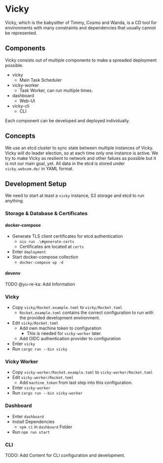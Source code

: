 # Vicky

Vicky, which is the babysitter of Timmy, Cosmo and Wanda, is a CD tool for environments with many constraints and dependencies that usually cannot be represented.


## Components

Vicky consists out of multiple components to make a spreaded deployment possible.

+ vicky
    + Main Task Scheduler
+ vicky-worker
    + Task Worker, can run multiple times.
+ dashboard
    + Web-UI
+ vicky-cli
    + CLI

Each component can be developed and deployed individually.

## Concepts

We use an etcd cluster to sync state between multiple instances of Vicky. Vicky will do leader election, so at each time only one instance is active. We try to make Vicky as resilient to network and other failues as possible but it is not our main goal, yet.
All data in the etcd is stored under `vicky.wobcom.de/` in YAML format. 

## Development Setup

We need to start at least a `vicky` instance, S3 storage and etcd to run anything.

### Storage & Database & Certificates

#### docker-compose

+ Generate TLS client certificates for etcd authentication
    + `nix run .\#generate-certs`
    + Certificates are located at `certs`
+ Enter `deployment`
+ Start docker-compose collection
    + `docker-compose up -d` 

#### devenv

TODO @yu-re-ka: Add Information

### Vicky

+ Copy `vicky/Rocket.example.toml` to `vicky/Rocket.toml`
    + `Rocket.example.toml` contains the correct configuration to run with the provided development environment.
+ Edit `vicky/Rocket.toml`
    + Add own machine token to configuration
        + This is needed for `vicky-worker` later.
    + Add OIDC authentication provider to configuration
+ Enter `vicky`
+ Run `cargo run --bin vicky`


### Vicky Worker

+ Copy `vicky-worker/Rocket.example.toml` to `vicky-worker/Rocket.toml`
+ Edit `vicky-worker/Rocket.toml`
    + Add `machine_token` from last step into this configuration.
+ Enter `vicky-worker`
+ Run `cargo run --bin vicky-worker`

### Dashboard

+ Enter `dashboard`
+ Install Dependencies
    + `npm ci` in `dashboard` Folder
+ Run `npm run start`

### CLI

TODO: Add Content for CLI configuration and development.



